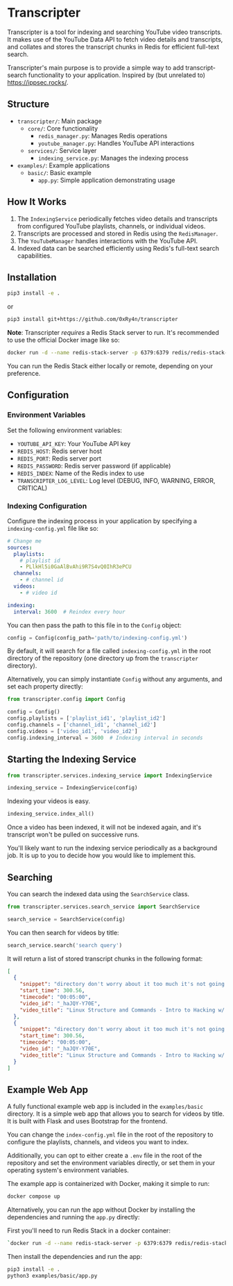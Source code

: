 
# Transcripter

Transcripter is a tool for indexing and searching YouTube video transcripts. It makes use of the YouTube Data API to fetch video details and transcripts, and collates and stores the transcript chunks in Redis for efficient full-text search.

Transcripter's main purpose is to provide a simple way to add transcript-search functionality to your application. Inspired by (but unrelated to) https://ippsec.rocks/. 

## Structure

- `transcripter/`: Main package
  - `core/`: Core functionality
    - `redis_manager.py`: Manages Redis operations
    - `youtube_manager.py`: Handles YouTube API interactions
  - `services/`: Service layer
    - `indexing_service.py`: Manages the indexing process
- `examples/`: Example applications
  - `basic/`: Basic example
    - `app.py`: Simple application demonstrating usage

## How It Works

1. The `IndexingService` periodically fetches video details and transcripts from configured YouTube playlists, channels, or individual videos.
2. Transcripts are processed and stored in Redis using the `RedisManager`.
3. The `YouTubeManager` handles interactions with the YouTube API.
4. Indexed data can be searched efficiently using Redis's full-text search capabilities.

## Installation

```bash
pip3 install -e .
```
or
```bash
pip3 install git+https://github.com/0xRy4n/transcripter
```

**Note**: Transcripter _requires_ a Redis Stack server to run. It's recommended to use the official Docker image like so:

```bash
docker run -d --name redis-stack-server -p 6379:6379 redis/redis-stack-server:latest`
```

You can run the Redis Stack either locally or remote, depending on your preference.

## Configuration

### Environment Variables

Set the following environment variables:

- `YOUTUBE_API_KEY`: Your YouTube API key
- `REDIS_HOST`: Redis server host
- `REDIS_PORT`: Redis server port
- `REDIS_PASSWORD`: Redis server password (if applicable)
- `REDIS_INDEX`: Name of the Redis index to use
- `TRANSCRIPTER_LOG_LEVEL`: Log level (DEBUG, INFO, WARNING, ERROR, CRITICAL)

### Indexing Configuration

Configure the indexing process in your application by specifying a `indexing-config.yml` file like so:

```yaml
# Change me
sources:
  playlists:
    # playlist id
    - PLlkHl5i0GaAlBvAhi9R7S4vQ0IhR3ePCU
  channels:
    - # channel id
  videos:
    - # video id

indexing:
  interval: 3600  # Reindex every hour
```

You can then pass the path to this file in to the `Config` object:

```python
config = Config(config_path='path/to/indexing-config.yml')
```
By default, it will search for a file called `indexing-config.yml` in the root directory of the repository (one directory up from the `transcripter` directory).


Alternatively, you can simply instantiate `Config` without any arguments, and set each property directly:
```python
from transcripter.config import Config

config = Config()
config.playlists = ['playlist_id1', 'playlist_id2']
config.channels = ['channel_id1', 'channel_id2']
config.videos = ['video_id1', 'video_id2']
config.indexing_interval = 3600  # Indexing interval in seconds
```

## Starting the Indexing Service

```python
from transcripter.services.indexing_service import IndexingService

indexing_service = IndexingService(config)
```
Indexing your videos is easy.
```python
indexing_service.index_all()
```
Once a video has been indexed, it will not be indexed again, and it's transcript won't be pulled on successive runs. 

You'll likely want to run the indexing service periodically as a background job. It is up to you to decide how you would like to implement this.

## Searching

You can search the indexed data using the `SearchService` class.

```python
from transcripter.services.search_service import SearchService

search_service = SearchService(config)
```

You can then search for videos by title:

```python
search_service.search('search query')
```

It will return a list of stored transcript chunks in the following format:
```json
[
  {
    "snippet": "directory don't worry about it too much it's not going to be on the test there's not going to be a test but if there were",
    "start_time": 300.56,
    "timecode": "00:05:00",
    "video_id": "_haJQY-Y70E",
    "video_title": "Linux Structure and Commands - Intro to Hacking w/ HTB Academy #4"
  },
  {
    "snippet": "directory don't worry about it too much it's not going to be on the test there's not going to be a test but if there were",
    "start_time": 300.56,
    "timecode": "00:05:00",
    "video_id": "_haJQY-Y70E",
    "video_title": "Linux Structure and Commands - Intro to Hacking w/ HTB Academy #4"
  }
]
  ```

## Example Web App

A fully functional example web app is included in the `examples/basic` directory. It is a simple web app that allows you to search for videos by title. It is built with Flask and uses Bootstrap for the frontend.

You can change the `index-config.yml` file in the root of the repository to configure the playlists, channels, and videos you want to index.

Additionally, you can opt to either create a `.env` file in the root of the repository and set the environment variables directly, or set them in your operating system's environment variables.

The example app is containerized with Docker, making it simple to run:
```bash
docker compose up
```

Alternatively, you can run the app without Docker by installing the dependencies and running the `app.py` directly:

First you'll need to run Redis Stack in a docker container:
```bash
`docker run -d --name redis-stack-server -p 6379:6379 redis/redis-stack-server:latest`
```

Then install the dependencies and run the app:
```bash
pip3 install -e .
python3 examples/basic/app.py
```

